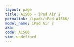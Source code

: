 ```yaml
---
layout: page
title: A1566 - iPad Air 2
permalink: /ipads/iPad-A1566/
model_name: iPad Air 2
aka: 
code: A1566
sim: undefined
---
```

